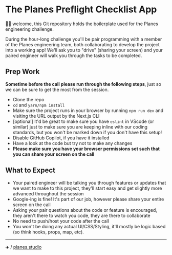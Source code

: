 # The Planes Preflight Checklist App

👋🏼 welcome, this Git repository holds the boilerplate used for the Planes
engineering challenge.

During the hour-long challenge you'll be pair programming with a member of the
Planes engineering team, both collaborating to develop the project into a
working app! We'll ask you to "drive" (sharing your screen) and your
paired engineer will walk you through the tasks to be completed.

## Prep Work
**Sometime before the call please run through the following steps**, just so we
can be sure to get the most from the session.
- Clone the repo
- `cd` and `yarn/npm install`
- Make sure the project runs in your browser by running `npm run dev` and
  visiting the URL output by the Next.js CLI
- [optional] It'd be great to make sure you have `eslint` in VScode (or similar)
  just to make sure you are keeping inline with our coding standards, but you
  won't be marked down if you don't have this setup!
- Disable GitHub Copilot, if you have it installed
- Have a look at the code but try not to make any changes
- **Please make sure you have your browser permissions set such that you can share your screen on the call**

## What to Expect
- Your paired engineer will be talking you through features or updates that we
  want to make to this project, they'll start easy and get slightly more
  advanced throughout the session
- Google-ing is fine! It's part of our job, however please share your entire
  screen on the call
- Asking your pair questions about the code or feature is encouraged, they
  aren't there to watch you code, they are there to collaborate
- No need to push/host your code after the call
- You won't be doing any actual UI/CSS/Styling, it'll mostly be logic based (so
  think hooks, props, map, etc).

---
✈️ / [planes.studio](https://planes.studio)
